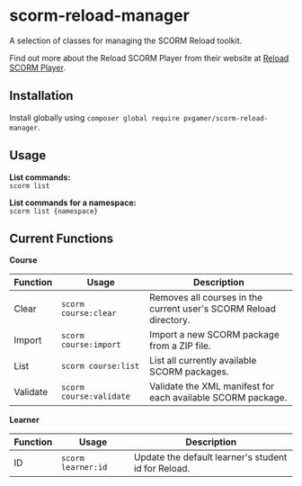 # scorm-reload-manager

A selection of classes for managing the SCORM Reload toolkit.

Find out more about the Reload SCORM Player from their website at [Reload SCORM Player](http://www.reload.ac.uk/scormplayer.html).

## Installation

Install globally using `composer global require pxgamer/scorm-reload-manager`.

## Usage

**List commands:**  
`scorm list`

**List commands for a namespace:**  
`scorm list {namespace}`

## Current Functions

**Course**

Function    | Usage                   | Description
----------- | ----------------------- | ---------------------
Clear       | `scorm course:clear`    | Removes all courses in the current user's SCORM Reload directory.
Import      | `scorm course:import`   | Import a new SCORM package from a ZIP file.
List        | `scorm course:list`     | List all currently available SCORM packages.
Validate    | `scorm course:validate` | Validate the XML manifest for each available SCORM package.

**Learner**

Function    | Usage                   | Description
----------- | ----------------------- | ---------------------
ID          | `scorm learner:id`      | Update the default learner's student id for Reload.
